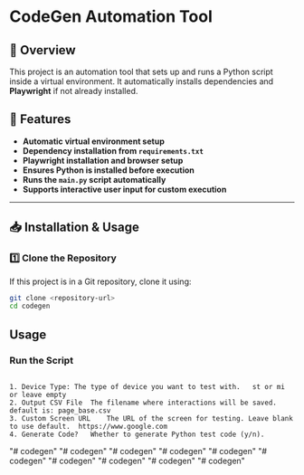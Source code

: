 # CodeGen Automation Tool

## 📌 Overview
This project is an automation tool that sets up and runs a Python script inside a virtual environment. It automatically installs dependencies and **Playwright** if not already installed.

## 🚀 Features
- **Automatic virtual environment setup**
- **Dependency installation from `requirements.txt`**
- **Playwright installation and browser setup**
- **Ensures Python is installed before execution**
- **Runs the `main.py` script automatically**
- **Supports interactive user input for custom execution**

---

## 📥 Installation & Usage

### 1️⃣ **Clone the Repository**
If this project is in a Git repository, clone it using:
```sh
git clone <repository-url>
cd codegen
````

## Usage

###  **Run the Script**
```

1. Device Type: The type of device you want to test with.	st or mi or leave empty
2. Output CSV File	The filename where interactions will be saved.	default is: page_base.csv
3. Custom Screen URL	The URL of the screen for testing. Leave blank to use default.	https://www.google.com
4. Generate Code?	Whether to generate Python test code (y/n).
```
"# codegen" 
"# codegen" 
"# codegen" 
"# codegen" 
"# codegen" 
"# codegen" 
"# codegen" 
"# codegen" 
"# codegen" 
"# codegen" 

